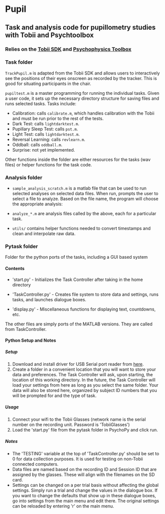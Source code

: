 # Pupil

## Task and analysis code for pupillometry studies with Tobii and Psychtoolbox

### Relies on the [Tobii SDK](http://www.tobii.com/en/eye-tracking-research/global/products/software/tobii-analytics-software-development-kit/) and [Psychophysics Toolbox](http://psychtoolbox.org/HomePage)

### Task folder

`TrackPupil.m` is adapted from the Tobii SDK and allows users to interactively see the positions of their eyes onscreen as recorded by the tracker. This is good for situating participants in the chair.

`pupiltest.m` is a master programming for running the individual tasks. Given a user code, it sets up the necessary directory structure for saving files and runs selected tasks. Tasks include:

- Calibration: calls `calibrate.m`, which handles calibration with the Tobii and must be run prior to the rest of the tests. 
- Dark Test: calls `lightdarktest.m`.
- Pupillary Sleep Test: calls `pst.m`.
- Light Test: calls `lightdarktest.m`.
- Reversal Learning: calls `revlearn.m`.
- Oddball: calls `oddball.m`.
- Surprise: not yet implemented.

Other functions inside the folder are either resources for the tasks (wav files) or helper functions for the task code.

### Analysis folder

- `sample_analysis_scratch.m` is a matlab file that can be used to run selected analyses on selected data files. When run, prompts the user to select a file to analyze. Based on the file name, the program will choose the appropriate analysis:

- `analyze_*.m` are analysis files called by the above, each for a particular task.
- `utils/` contains helper functions needed to convert timestamps and clean and interpolate raw data.

### Pytask folder

Folder for the python ports of the tasks, including a GUI based system

#### Contents

- 'start.py' - Initializes the Task Controller after taking in the home directory

- 'TaskController.py' - Creates file system to store data and settings, runs tasks, and launches dialogue boxes.

- 'display.py' - Miscellaneous functions for displaying text, countdowns, etc.

The other files are simply ports of the MATLAB versions.  They are called from TaskController.

#### Python Setup and Notes

##### Setup

1. Download and install driver for USB Serial port reader from [here](http://downloads.trendnet.com/tu-s9_v2/utilities/driver_tu-s9_20151110.zip).
1. Create a folder in a convenient location that you will want to store your data and preferences.  The Task Controller will ask, upon starting, the location of this working directory.  In the future, the Task Controller will load your settings from here as long as you select the same folder.  Your data will also be stored here, organized by subject ID numbers that you will be prompted for and the type of task.

##### Usage

1. Connect your wifi to the Tobii Glasses (network name is the serial number on the recording unit. Password is 'TobiiGlasses')
1. Load the 'start.py' file from the pytask folder in PsychoPy and click run.

##### Notes

- The 'TESTING' variable at the top of 'TaskController.py' should be set to 0 for data collection purposes.  It is used for testing on non-Tobii connected computers.
- Data files are named based on the recording ID and Session ID that are assigned by the glasses. These will align with the filenames on the SD card.
- Settings can be changed on a per trial basis without affecting the global settings.  Simply run a trial and change the values in the dialogue box.  If you want to change the defaults that show up in these dialogue boxes, go into settings from the main menu and edit there.  The original settings can be reloaded by entering 'r' on the main menu.
